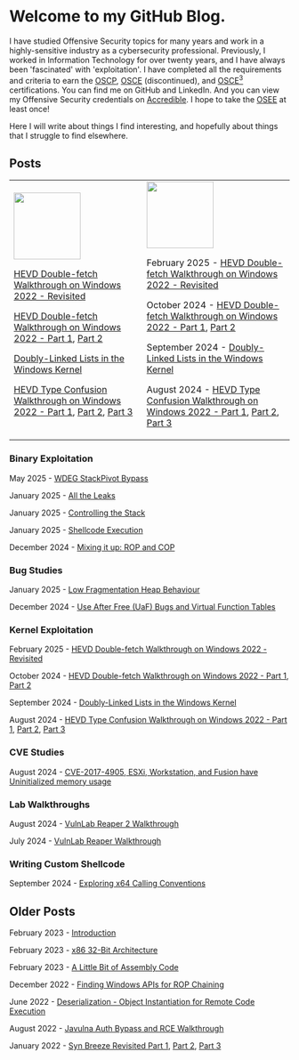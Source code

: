 # Welcome to my GitHub Blog.


I have studied Offensive Security topics for many years and work in a highly-sensitive industry as a cybersecurity professional. Previously, I worked in Information Technology for over twenty years, and I have always been 'fascinated' with 'exploitation'. I have completed all the requirements and criteria to earn the [OSCP](https://www.offsec.com/courses/pen-200/), [OSCE](https://www.offsec.com/ctp-osce/) (discontinued), and [OSCE<sup>3</sup>](https://www.offsec.com/offsec/osce3-certification/) certifications. You can find me on GitHub and LinkedIn. And you can view my Offensive Security credentials on [Accredible](https://www.credential.net/profile/johntear402666/wallet). I hope to take the [OSEE](https://www.offsec.com/courses/exp-401/) at least once!

Here I will write about things I find interesting, and hopefully about things that I struggle to find elsewhere.

## Posts

<table>
<tr>
<td style="align:center;">
<img src="https://github.com/user-attachments/assets/ce467aae-3f87-41d2-add9-6ab040742d51" style="width: 120px;"/>

[HEVD Double-fetch Walkthrough on Windows 2022 - Revisited](https://plackyhacker.github.io/kernel/double-fetch)

[HEVD Double-fetch Walkthrough on Windows 2022 - Part 1](https://plackyhacker.github.io/kernel/race), [Part 2](https://plackyhacker.github.io/kernel/race-2)

[Doubly-Linked Lists in the Windows Kernel](https://plackyhacker.github.io/kernel/doubly-linked-lists)

[HEVD Type Confusion Walkthrough on Windows 2022 - Part 1](https://plackyhacker.github.io/kernel/hevd), [Part 2](https://plackyhacker.github.io/kernel/hevd-2), [Part 3](https://plackyhacker.github.io/kernel/hevd-3)
</td>
<td>
  <img src="https://github.com/user-attachments/assets/ce467aae-3f87-41d2-add9-6ab040742d51" style="width: 120px;"/>

February 2025 - [HEVD Double-fetch Walkthrough on Windows 2022 - Revisited](https://plackyhacker.github.io/kernel/double-fetch)

October 2024 - [HEVD Double-fetch Walkthrough on Windows 2022 - Part 1](https://plackyhacker.github.io/kernel/race), [Part 2](https://plackyhacker.github.io/kernel/race-2)

September 2024 - [Doubly-Linked Lists in the Windows Kernel](https://plackyhacker.github.io/kernel/doubly-linked-lists)

August 2024 - [HEVD Type Confusion Walkthrough on Windows 2022 - Part 1](https://plackyhacker.github.io/kernel/hevd), [Part 2](https://plackyhacker.github.io/kernel/hevd-2), [Part 3](https://plackyhacker.github.io/kernel/hevd-3)
</td>
</tr>
</table>

### Binary Exploitation

May 2025 - [WDEG StackPivot Bypass](https://plackyhacker.github.io/binary/wdeg-stack-pivot)

January 2025 - [All the Leaks](https://plackyhacker.github.io/binary/all-the-leaks)

January 2025 - [Controlling the Stack](https://plackyhacker.github.io/binary/controlling-the-stack)

January 2025 - [Shellcode Execution](https://plackyhacker.github.io/binary/shellcode-execution)

December 2024 - [Mixing it up: ROP and COP](https://plackyhacker.github.io/binary/ropandcop)

### Bug Studies

January 2025 - [Low Fragmentation Heap Behaviour](https://plackyhacker.github.io/binary/lfh-win7-and-beyond)

December 2024 - [Use After Free (UaF) Bugs and Virtual Function Tables](https://plackyhacker.github.io/classes/use-after-free)

### Kernel Exploitation

February 2025 - [HEVD Double-fetch Walkthrough on Windows 2022 - Revisited](https://plackyhacker.github.io/kernel/double-fetch)

October 2024 - [HEVD Double-fetch Walkthrough on Windows 2022 - Part 1](https://plackyhacker.github.io/kernel/race), [Part 2](https://plackyhacker.github.io/kernel/race-2)

September 2024 - [Doubly-Linked Lists in the Windows Kernel](https://plackyhacker.github.io/kernel/doubly-linked-lists)

August 2024 - [HEVD Type Confusion Walkthrough on Windows 2022 - Part 1](https://plackyhacker.github.io/kernel/hevd), [Part 2](https://plackyhacker.github.io/kernel/hevd-2), [Part 3](https://plackyhacker.github.io/kernel/hevd-3)

### CVE Studies

August 2024 - [CVE-2017-4905, ESXi, Workstation, and Fusion have Uninitialized memory usage](https://plackyhacker.github.io/cve/2017-4905)

### Lab Walkthroughs

August 2024 - [VulnLab Reaper 2 Walkthrough](https://plackyhacker.github.io/walkthrough/reaper2)

July 2024 - [VulnLab Reaper Walkthrough](https://plackyhacker.github.io/walkthrough/reaper)

### Writing Custom Shellcode

September 2024 - [Exploring x64 Calling Conventions](https://plackyhacker.github.io/shellcodez/x64-calling-conventions)

## Older Posts

February 2023 - [Introduction](https://plackyhacker.github.io/shellcodez/intro)

February 2023 - [x86 32-Bit Architecture](https://plackyhacker.github.io/shellcodez/arch)

February 2023 - [A Little Bit of Assembly Code](https://plackyhacker.github.io/shellcodez/assembly)

December 2022 - [Finding Windows APIs for ROP Chaining](https://plackyhacker.github.io/binary/findingapis)

June 2022 - [Deserialization - Object Instantiation for Remote Code Execution](https://plackyhacker.github.io/webtesting/deserialization)

August 2022 - [Javulna Auth Bypass and RCE Walkthrough](https://plackyhacker.github.io/webtesting/javulna-sqli)

January 2022 - [Syn Breeze Revisited Part 1](https://plackyhacker.github.io/reversing/sync-breeze-reversed), [Part 2](https://plackyhacker.github.io/reversing/sync-breeze-reversing-2), [Part 3](https://plackyhacker.github.io/reversing/sync-breeze-reversing-3)
